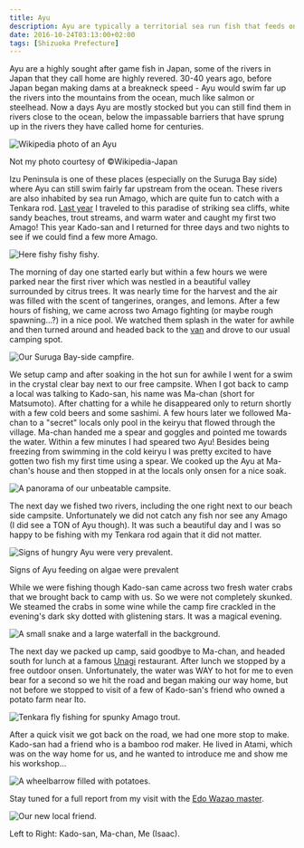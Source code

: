 ```yaml
---
title: Ayu
description: Ayu are typically a territorial sea run fish that feeds on algae and are considered an elusive prize fish by many anglers in Japan...
date: 2016-10-24T03:13:00+02:00
tags: [Shizuoka Prefecture]
---
```

<div class=“text-lg m-2”>
<p class="mb-2">Ayu are a highly sought after game fish in Japan, some of the  rivers in Japan that they call home are highly revered. 30-40 years ago, before Japan began making dams at a breakneck speed - Ayu would swim far up the rivers into the mountains from the ocean, much like salmon or steelhead. Now a days Ayu are mostly stocked but you can still find them in rivers close to the ocean, below the impassable barriers that have sprung up in the rivers they have called home for centuries.</p>

<div class="w-8/12 mx-auto">
<img class="rounded-lg shadow-lg" src="https://fallfish-tenkara-images.s3-us-west-1.amazonaws.com/FfT+-+Ayu/izu+peninsula-ayu-tenkara-amago-fly+fishing-japan-ayu.jpg" alt="Wikipedia photo of an Ayu" />
<p class="italic text-center">Not my photo courtesy of ©Wikipedia-Japan</p>
</div>

<p class="mt-2 mb-2">Izu Peninsula is one of these places (especially on the Suruga Bay side) where Ayu can still swim fairly far upstream from the ocean. These rivers are also inhabited by sea run Amago, which are quite fun to catch with a Tenkara rod. <a href="https://www.fallfishtenkara.com/amago/" target="_blank" rel="noopener noreferrer" class="text-red-500 hover:bg-red-500 hover:text-white">Last year</a> I traveled to this paradise of striking sea cliffs, white sandy beaches, trout streams, and warm water and caught my first two Amago! This year Kado-san and I returned for three days and two nights to see if we could find a few more Amago.</p>

<img class="w-8/12 rounded-lg shadow-lg mx-auto" src="https://fallfish-tenkara-images.s3-us-west-1.amazonaws.com/FfT+-+Ayu/izu+peninsula-ayu-tenkara-amago-fly+fishing-japan-fishing.jpg" alt="Here fishy fishy fishy." />

<p class="mt-2 mb-2">The morning of day one started early but within a few hours we were parked near the first river which was nestled in a beautiful valley surrounded by citrus trees. It was nearly time for the harvest and the air was filled with the scent of tangerines, oranges, and lemons. After a few hours of fishing, we came across two Amago fighting (or maybe rough spawning...?) in a nice pool. We watched them splash in the water for awhile and then turned around and headed back to the <a href="https://www.fallfishtenkara.com/japanese-kei-cars/" target="_blank" rel="noopener" class="text-red-500 hover:bg-red-500 hover:text-white">van</a> and drove to our usual camping spot.</p>

<img class="w-8/12 rounded-lg shadow-lg mx-auto" src="https://fallfish-tenkara-images.s3-us-west-1.amazonaws.com/FfT+-+Ayu/izu+peninsula-ayu-tenkara-amago-fly+fishing-japan-campfire.jpg" alt="Our Suruga Bay-side campfire." />

<p class="mt-2 mb-2">We setup camp and after soaking in the hot sun for awhile I went for a swim in the crystal clear bay next to our free campsite. When I got back to camp a local was talking to Kado-san, his name was Ma-chan (short for Matsumoto). After chatting for a while he disappeared only to return shortly with a few cold beers and some sashimi. A few hours later we followed Ma-chan to a "secret" locals only pool in the keiryu that flowed through the village. Ma-chan handed me a spear and goggles and pointed me towards the water. Within a few minutes I had speared two Ayu! Besides being freezing from swimming in the cold keiryu I was pretty excited to have gotten two fish my first time using a spear. We cooked up the Ayu at Ma-chan's house and then stopped in at the locals only onsen for a nice soak.</p>

<img class="w-8/12 rounded-lg shadow-lg mx-auto" src="https://fallfish-tenkara-images.s3-us-west-1.amazonaws.com/FfT+-+Ayu/izu+peninsula-ayu-tenkara-amago-fly+fishing-japan-panorama.jpg" alt="A panorama of our unbeatable campsite." />

<p class="mt-2 mb-2">The next day we fished two rivers, including the one right next to our beach side campsite. Unfortunately we did not catch any fish nor see any Amago (I did see a TON of Ayu though). It was such a beautiful day and I was so happy to be fishing with my Tenkara rod again that it did not matter.</p>

<div class="w-8/12 mx-auto">
<img class="rounded-lg shadow-lg" src="https://fallfish-tenkara-images.s3-us-west-1.amazonaws.com/FfT+-+Ayu/izu+peninsula-ayu-tenkara-amago-fly+fishing-japan-ayu+food.jpg" alt="Signs of hungry Ayu were very prevalent." />
<p class="italic text-center">Signs of Ayu feeding on algae were prevalent</p>
</div>

<p class="mt-2 mb-2">While we were fishing though Kado-san came across two fresh water crabs that we brought back to camp with us. So we were not completely skunked. We steamed the crabs in some wine while the camp fire crackled in the evening's dark sky dotted with glistening stars. It was a magical evening.</p>

<img class="w-8/12 rounded-lg shadow-lg mx-auto" src="https://fallfish-tenkara-images.s3-us-west-1.amazonaws.com/FfT+-+Ayu/izu+peninsula-ayu-tenkara-amago-fly+fishing-japan-snake.jpg" alt="A small snake and a large waterfall in the background." />

<p class="mt-2 mb-2">The next day we packed up camp, said goodbye to Ma-chan, and headed south for lunch at a famous <a href="https://goo.gl/maps/m4evJQhUaZMyoeez5" target="_blank" rel="noopener noreferrer" class="text-red-500 hover:bg-red-500 hover:text-white">Unagi</a> restaurant. After lunch we stopped by a free outdoor onsen. Unfortunately, the water was WAY to hot for me to even bear for a second so we hit the road and began making our way home, but not before we stopped to visit of a few of Kado-san's friend who owned a potato farm near Ito.</p>

<img class="w-8/12 rounded-lg shadow-lg mx-auto" src="https://fallfish-tenkara-images.s3-us-west-1.amazonaws.com/FfT+-+Ayu/izu+peninsula-ayu-tenkara-amago-fly+fishing-japan-spawning.jpg" alt="Tenkara fly fishing for spunky Amago trout." />

<p class="mt-2 mb-2">After a quick visit we got back on the road, we had one more stop to make. Kado-san had a friend who is a bamboo rod maker. He lived in Atami, which was on the way home for us, and he wanted to introduce me and show me his workshop...</p>

<img class="w-8/12 rounded-lg shadow-lg mx-auto" src="https://fallfish-tenkara-images.s3-us-west-1.amazonaws.com/FfT+-+Ayu/izu+peninsula-ayu-tenkara-amago-fly+fishing-japan-farming.jpg" alt="A wheelbarrow filled with potatoes." />

<p class="mt-2 mb-2">Stay tuned for a full report from my visit with the <a href="https://www.fallfishtenkara.com/herabuna/" target="_blank" rel="noopener" class="text-red-500 hover:bg-red-500 hover:text-white">Edo Wazao master</a>.</p>

<div class="w-8/12 mx-auto">
<img class="rounded-lg shadow-lg" src="https://fallfish-tenkara-images.s3-us-west-1.amazonaws.com/FfT+-+Ayu/izu+peninsula-ayu-tenkara-amago-fly+fishing-japan-machan.JPG" alt="Our new local friend." />
<p class="italic text-center">Left to Right: Kado-san, Ma-chan, Me (Isaac).</p>
</div>
</div>
